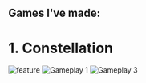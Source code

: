 ## Games I've made:

# 1. Constellation
![feature](https://github.com/JasonLandis/JasonLandis/assets/100310833/24b62e2f-0325-4f9d-8df4-e654c40c758a)
![Gameplay 1](https://github.com/JasonLandis/JasonLandis/assets/100310833/849933c7-7a98-47e0-88e2-91603e383fe6)
![Gameplay 3](https://github.com/JasonLandis/JasonLandis/assets/100310833/174f959e-673d-4fed-93c5-830baf3c5076)
